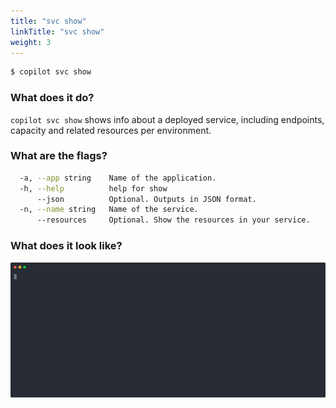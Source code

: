 ```yaml
---
title: "svc show"
linkTitle: "svc show"
weight: 3
---
```

```bash
$ copilot svc show
```

### What does it do?

`copilot svc show` shows info about a deployed service, including endpoints, capacity and related resources per environment.

### What are the flags?

```bash
  -a, --app string    Name of the application.
  -h, --help          help for show
      --json          Optional. Outputs in JSON format.
  -n, --name string   Name of the service.
      --resources     Optional. Show the resources in your service.
```

### What does it look like?
<img class="img-fluid" src="https://raw.githubusercontent.com/kohidave/copilot-demos/master/svc-show.svg?sanitize=true" style="margin-bottom: 20px;">
